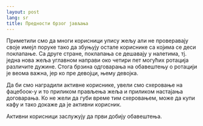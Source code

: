 ```yaml
---
layout: post
lang: sr
title: Предности брзог јављања
---
```


Приметили смо да многи корисници упису жељу али не проверавају своје имејл
поруке тако да збуњују остале кориснике са којима се деси поклапање.  Са друге
стране, поклапања се дешавају у налетима, тј. једна нова жеља углавном направи
око четири пет могућих ротација различите дужине. Стога брзина одговарања на
обавештењу о ротацији је веома важна, јер ко пре девојци, њему девојка.

Да би смо наградили активне кориснике, увели смо схеровање на фацебоок-у и то
приликом прављења жеља и приликом настајања договарања.  Ко не жели да губи
време тим схеровањем, може да купи кафу и тако докаже да је активни корисник.

Активни корисници заслужују да први добију обавештења.
